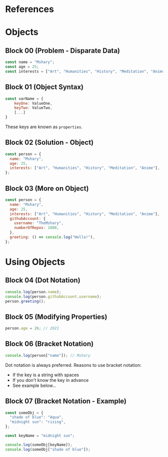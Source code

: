 # References

# Objects

## Block 00 (Problem - Disparate Data)

```javascript
const name = "Mshary";
const age = 25;
const interests = ["Art", "Humanities", "History", "Meditation", "Anime"];
```

## Block 01 (Object Syntax)

```javascript
const varName = {
    keyOne: ValueOne,
    keyTwo: ValueTwo,
    [...]
}
```

These keys are known as `properties`.

## Block 02 (Solution - Object)

```javascript
const person = {
  name: "Mshary",
  age: 25,
  interests: ["Art", "Humanities", "History", "Meditation", "Anime"],
};
```

## Block 03 (More on Object)

```javascript
const person = {
  name: "Mshary",
  age: 25,
  interests: ["Art", "Humanities", "History", "Meditation", "Anime"],
  githubAccount: {
    username: "TheMshary",
    numberOfRepos: 1000,
  },
  greeting: () => console.log("Hello!"),
};
```

# Using Objects

## Block 04 (Dot Notation)

```javascript
console.log(person.name);
console.log(person.githubAccount.username);
person.greeting();
```

## Block 05 (Modifying Properties)

```javascript
person.age = 26; // 2021
```

## Block 06 (Bracket Notation)

```javascript
console.log(person["name"]); // Mshary
```

Dot notation is always preferred. Reasons to use bracket notation:

- If the key is a string with spaces
- If you don't know the key in advance
- See example below...

## Block 07 (Bracket Notation - Example)

```javascript
const someObj = {
  "shade of blue": "Aqua",
  "midnight sun": "rising",
};

const keyName = "midnight sun";

console.log(someObj[keyName]);
console.log(someObj["shade of blue"]);
```
